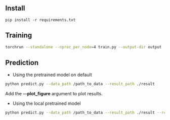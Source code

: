 ## Install

```
pip install -r requirements.txt
```

## Training
```bash
torchrun --standalone --nproc_per_node=4 train.py --output-dir output
```

## Prediction

- Using the pretrained model on default
```bash
python predict.py --data_path /path_to_data --result_path ./result
```
Add the **--plot_figure** argument to plot results. 

- Using the local pretrained model
```bash
python predict.py --data_path /path_to_data --result_path ./result --resume  pretrained_model.pth
```


